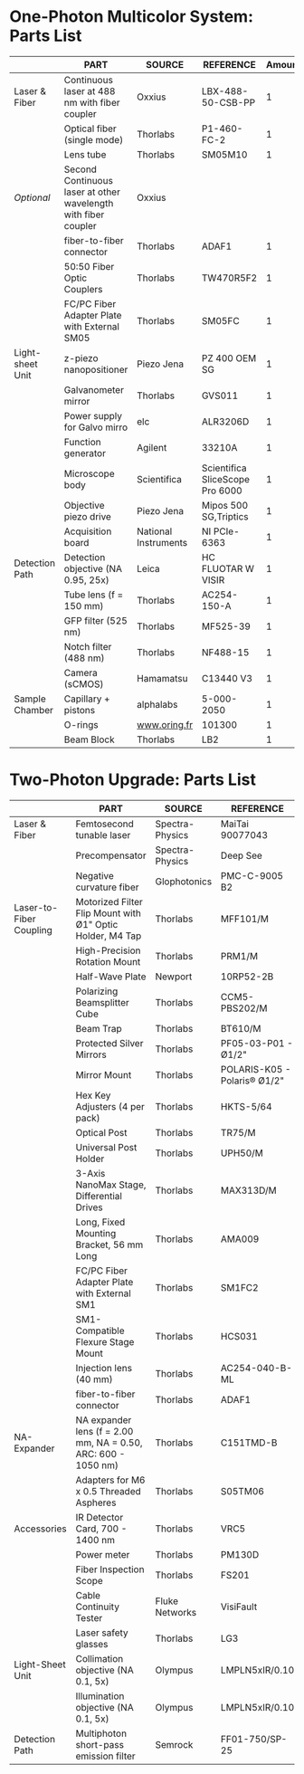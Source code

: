 # One-Photon Multicolor System: Parts List

|                         | PART                                                          | SOURCE               | REFERENCE                       | Amount |
|-------------------------|---------------------------------------------------------------|----------------------|---------------------------------|--------|
| Laser & Fiber           | Continuous laser at 488 nm	with fiber coupler                | Oxxius               | LBX-488-50-CSB-PP               |  1     |
|                         | Optical fiber (single mode)                                   | Thorlabs             | P1-460-FC-2                     |  1     |
|                         | Lens tube                                                     | Thorlabs             | SM05M10                         |  1     |
|       $Optional$        | Second Continuous laser at other wavelength	with fiber coupler| Oxxius               |                                 |        |
|                         | fiber-to-fiber connector                                      | Thorlabs             | ADAF1                           |  1     |
|                         | 50:50 Fiber Optic Couplers                                    | Thorlabs             | TW470R5F2                       |  1     |
|                         | FC/PC Fiber Adapter Plate with External SM05                  | Thorlabs             | SM05FC                          |  1     |
| Light-sheet Unit        | z-piezo nanopositioner                                        | Piezo Jena           | PZ 400 OEM SG                   |  1     |
|                         | Galvanometer mirror                                           | Thorlabs             | GVS011                          |  1     |
|                         | Power supply for Galvo mirro                                  | elc                  | ALR3206D                        |  1     |
|                         | Function generator                                            | Agilent              | 33210A                          |  1     |
|                         | Microscope body                                               | Scientifica          | Scientifica SliceScope Pro 6000 |  1     |
|                         | Objective piezo drive                                         | Piezo Jena           | Mipos 500 SG,Triptics           |  1     |
|                         | Acquisition board                                             | National Instruments | NI PCIe-6363                    |  1     |
| Detection Path          | Detection objective (NA 0.95, 25x)                            | Leica                | HC FLUOTAR W VISIR              |  1     |
|                         | Tube lens (f = 150 mm)                                        | Thorlabs             | AC254-150-A                     |  1     |
|                         | GFP filter (525 nm)                                           | Thorlabs             | MF525-39                        |  1     |
|                         | Notch filter (488 nm)                                         | Thorlabs             | NF488-15                        |  1     |
|                         | Camera (sCMOS)                                                | Hamamatsu            | C13440 V3                       |  1     |
| Sample Chamber          | Capillary + pistons                                           | alphalabs            | 5-000-2050                      |  1     |
|                         | O-rings                                                       | www.oring.fr         | 101300                          |  1     |
|                         | Beam Block                                                    | Thorlabs             | LB2                             |  1     |          

# Two-Photon Upgrade: Parts List

|                         |PART                                                           | SOURCE               | REFERENCE                       | Amount |
|-------------------------|---------------------------------------------------------------|----------------------|---------------------------------|--------|
| Laser & Fiber           | Femtosecond tunable laser                                     | Spectra-Physics      | MaiTai 90077043                 |  1     |
|                         | Precompensator                                                | Spectra-Physics      | Deep See                        |  1     |
|                         | Negative curvature fiber                                      | Glophotonics         | PMC-C-9005 B2                   |  1     |
| Laser-to-Fiber Coupling | Motorized Filter Flip Mount with Ø1" Optic Holder, M4 Tap     | Thorlabs             | MFF101/M                        |  1     |
|                         | High-Precision Rotation Mount                                 | Thorlabs             | PRM1/M                          |  2     |
|                         | Half-Wave Plate                                               | Newport              | 10RP52-2B                       |  2     |
|                         | Polarizing Beamsplitter Cube                                  | Thorlabs             | CCM5-PBS202/M                   |  1     |
|                         | Beam Trap                                                     | Thorlabs             | BT610/M                         |  1     |
|                         | Protected Silver Mirrors                                      | Thorlabs             | PF05-03-P01 - Ø1/2"             |  5     | 
|                         | Mirror Mount                                                  | Thorlabs             | POLARIS-K05 - Polaris® Ø1/2"    |  5     | 
|                         | Hex Key Adjusters  (4 per pack)                               | Thorlabs             | HKTS-5/64                       |  1     |
|                         | Optical Post                                                  | Thorlabs             | TR75/M                          |  5     |
|                         | Universal Post Holder                                         | Thorlabs             | UPH50/M                         |  5     |
|                         | 3-Axis NanoMax Stage, Differential Drives                     | Thorlabs             | MAX313D/M                       |  1     | 
|                         | Long, Fixed Mounting Bracket, 56 mm Long                      | Thorlabs             | AMA009                          |  1     | 
|                         | FC/PC Fiber Adapter Plate with External SM1                   | Thorlabs             | SM1FC2                          |  1     | 
|                         | SM1-Compatible Flexure Stage Mount                            | Thorlabs             | HCS031                          |  1     |
|                         | Injection lens (40 mm)                                        | Thorlabs             | AC254-040-B-ML                  |  1     |
|                         | fiber-to-fiber connector                                      | Thorlabs             | ADAF1                           |  1     |
| NA-Expander             | NA expander lens (f = 2.00 mm, NA = 0.50, ARC: 600 - 1050 nm) | Thorlabs             | C151TMD-B                       |  1     |
|                         | Adapters for M6 x 0.5 Threaded Aspheres                       | Thorlabs             | S05TM06                         |  1     |
| Accessories             | IR Detector Card, 700 - 1400 nm                               | Thorlabs             | VRC5                            |  1     |
|                         | Power meter                                                   | Thorlabs             | PM130D                          |  1     |
|                         | Fiber Inspection Scope                                        | Thorlabs             | FS201                           |  1     |
|                         | Cable Continuity Tester                                       | Fluke Networks       | VisiFault                       |  1     |
|                         | Laser safety glasses                                          | Thorlabs             | LG3                             |  1     |
| Light-Sheet Unit        | Collimation objective (NA 0.1, 5x)                            | Olympus              | LMPLN5xIR/0.10                  |  1     |
|                         | Illumination objective (NA 0.1, 5x)                           | Olympus              | LMPLN5xIR/0.10                  |  1     |
| Detection Path          | Multiphoton short-pass emission filter                        | Semrock              | FF01-750/SP-25                  |  1     |








